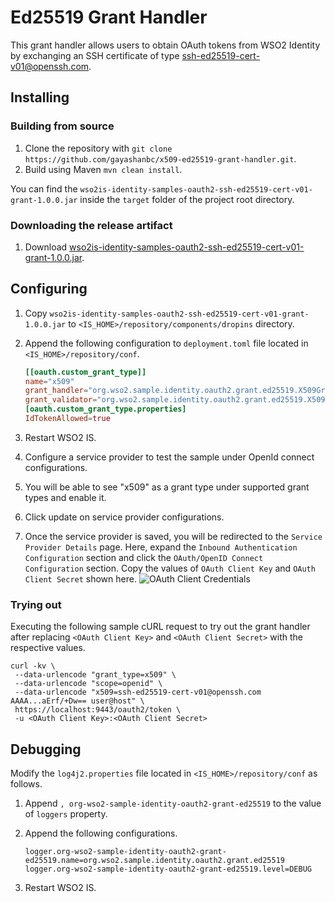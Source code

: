 # Ed25519 Grant Handler
This grant handler allows users to obtain OAuth tokens from WSO2 Identity by exchanging an SSH certificate of type ssh-ed25519-cert-v01@openssh.com.

## Installing
### Building from source
1. Clone the repository with `git clone https://github.com/gayashanbc/x509-ed25519-grant-handler.git`.
2. Build using Maven `mvn clean install`.

You can find the `wso2is-identity-samples-oauth2-ssh-ed25519-cert-v01-grant-1.0.0.jar` inside the `target` folder of the project root directory.

### Downloading the release artifact
1. Download [wso2is-identity-samples-oauth2-ssh-ed25519-cert-v01-grant-1.0.0.jar](https://github.com/gayashanbc/x509-ed25519-grant-handler/releases/download/1.0.0/wso2is-identity-samples-oauth2-ssh-ed25519-cert-v01-grant-1.0.0.jar).

## Configuring
1. Copy `wso2is-identity-samples-oauth2-ssh-ed25519-cert-v01-grant-1.0.0.jar` to `<IS_HOME>/repository/components/dropins` directory.
2. Append the following configuration to `deployment.toml` file located in `<IS_HOME>/repository/conf`.

    ```toml
    [[oauth.custom_grant_type]]
    name="x509"
    grant_handler="org.wso2.sample.identity.oauth2.grant.ed25519.X509GrantHandler"
    grant_validator="org.wso2.sample.identity.oauth2.grant.ed25519.X509GrantValidator"
    [oauth.custom_grant_type.properties]
    IdTokenAllowed=true
    ```
3. Restart WSO2 IS.
4. Configure a service provider to test the sample under OpenId connect configurations.
5. You will be able to see "x509" as a grant type under supported grant types and enable it.
6. Click update on service provider configurations.
7. Once the service provider is saved, you will be redirected to the `Service Provider Details` page. Here, expand the
    `Inbound Authentication Configuration` section and click the `OAuth/OpenID Connect Configuration` section. Copy the
    values of  `OAuth Client Key` and `OAuth Client Secret` shown here.
    ![OAuth Client Credentials](https://user-images.githubusercontent.com/15249242/91567068-27155e00-e962-11ea-8eab-b3bdd790bfd4.png)

### Trying out
Executing the following sample cURL request to try out the grant handler after replacing `<OAuth Client Key>` and `<OAuth Client Secret>` with the respective values.
```shell script
curl -kv \ 
 --data-urlencode "grant_type=x509" \
 --data-urlencode "scope=openid" \
 --data-urlencode "x509=ssh-ed25519-cert-v01@openssh.com AAAA...aErf/+Dw== user@host" \
 https://localhost:9443/oauth2/token \
 -u <OAuth Client Key>:<OAuth Client Secret>
```

## Debugging
Modify the `log4j2.properties` file located in `<IS_HOME>/repository/conf` as follows.
1. Append `, org-wso2-sample-identity-oauth2-grant-ed25519` to the value of `loggers` property.
2. Append the following configurations.

    ```
    logger.org-wso2-sample-identity-oauth2-grant-ed25519.name=org.wso2.sample.identity.oauth2.grant.ed25519
    logger.org-wso2-sample-identity-oauth2-grant-ed25519.level=DEBUG
    ```
3. Restart WSO2 IS.

